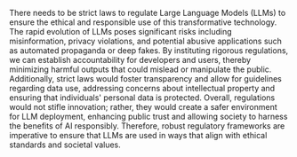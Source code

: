 There needs to be strict laws to regulate Large Language Models (LLMs) to ensure the ethical and responsible use of this transformative technology. The rapid evolution of LLMs poses significant risks including misinformation, privacy violations, and potential abusive applications such as automated propaganda or deep fakes. By instituting rigorous regulations, we can establish accountability for developers and users, thereby minimizing harmful outputs that could mislead or manipulate the public. Additionally, strict laws would foster transparency and allow for guidelines regarding data use, addressing concerns about intellectual property and ensuring that individuals' personal data is protected. Overall, regulations would not stifle innovation; rather, they would create a safer environment for LLM deployment, enhancing public trust and allowing society to harness the benefits of AI responsibly. Therefore, robust regulatory frameworks are imperative to ensure that LLMs are used in ways that align with ethical standards and societal values.